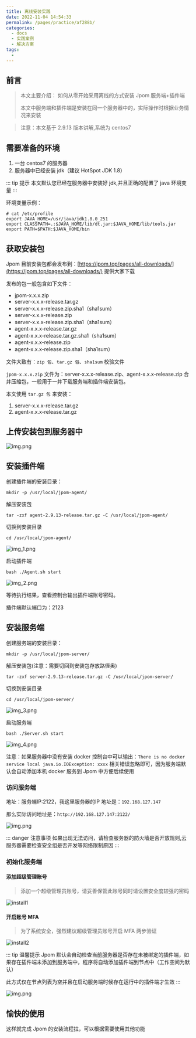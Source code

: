 ```yaml
---
title: 离线安装实践
date: 2022-11-04 14:54:33
permalink: /pages/practice/af288b/
categories:
  - docs
  - 实践案例
  - 解决方案
tags:
  - 
---
```


## 前言

> 本文主要介绍：
> 如何从零开始采用离线的方式安装 Jpom 服务端+插件端
>
> 本文中服务端和插件端是安装在同一个服务器中的，实际操作时根据业务情况来安装

> 注意：本文基于 2.9.13 版本讲解,系统为 centos7


## 需要准备的环境

1. 一台 centos7 的服务器
2. 服务器中已经安装 jdk（建议 HotSpot JDK 1.8）

::: tip 提示
本文默认您已经在服务器中安装好 jdk,并且正确的配置了 java 环境变量
:::

环境变量示例：

```shell
# cat /etc/profile
export JAVA_HOME=/usr/java/jdk1.8.0_251
export CLASSPATH=.:$JAVA_HOME/lib/dt.jar:$JAVA_HOME/lib/tools.jar
export PATH=$PATH:$JAVA_HOME/bin
```


## 获取安装包

Jpom 目前安装包都会发布到：[https://jpom.top/pages/all-downloads/](https://jpom.top/pages/all-downloads/) 提供大家下载

发布的包一般包含如下文件：

- jpom-x.x.x.zip
- server-x.x.x-release.tar.gz 
- server-x.x.x-release.zip.sha1（sha1sum）
- server-x.x.x-release.zip 
- server-x.x.x-release.zip.sha1（sha1sum）
- agent-x.x.x-release.tar.gz 
- agent-x.x.x-release.tar.gz.sha1（sha1sum）
- agent-x.x.x-release.zip 
- agent-x.x.x-release.zip.sha1（sha1sum）


文件大致有：`zip 包`、`tar.gz 包`、`sha1sum` 校验文件

`jpom-x.x.x.zip` 文件为：server-x.x.x-release.zip、agent-x.x.x-release.zip 合并压缩包，一般用于一并下载服务端和插件端安装包。

本文使用 `tar.gz 包` 来安装：

1. server-x.x.x-release.tar.gz
2. agent-x.x.x-release.tar.gz 

## 上传安装包到服务器中

![img.png](/images/tutorial/install/offince/img.png)

## 安装插件端

创建插件端的安装目录：

```shell
mkdir -p /usr/local/jpom-agent/
```

解压安装包

```shell
tar -zxf agent-2.9.13-release.tar.gz -C /usr/local/jpom-agent/
```

切换到安装目录

```shell
cd /usr/local/jpom-agent/
```

![img_1.png](/images/tutorial/install/offince/img_1.png)

启动插件端

```shell
bash ./Agent.sh start
```

![img_2.png](/images/tutorial/install/offince/img_2.png)

等待执行结果，查看控制台输出插件端账号密码。

插件端默认端口为：2123

## 安装服务端

创建服务端的安装目录：

```shell
mkdir -p /usr/local/jpom-server/
```

解压安装包(注意：需要切回到安装包存放路径奥)

```shell
tar -zxf server-2.9.13-release.tar.gz -C /usr/local/jpom-server/
```

切换到安装目录

```shell
cd /usr/local/jpom-server/
```

![img_3.png](/images/tutorial/install/offince/img_3.png)

启动服务端

```shell
bash ./Server.sh start
```

![img_4.png](/images/tutorial/install/offince/img_4.png)

注意：如果服务器中没有安装 docker 控制台中可以输出：`There is no docker service local java.io.IOException: xxxx` 相关错误忽略即可，因为服务端默认会自动添加本机 docker 服务到 Jpom 中方便后续使用


### 访问服务端

地址：服务端IP:2122，我这里服务器的IP 地址是：`192.168.127.147`

那么实际访问地址是：`http://192.168.127.147:2122/`

![img.png](/images/tutorial/install/use-docker/img.png)

::: danger 注意事项
如果出现无法访问，请检查服务器的防火墙是否开放规则,云服务器需要检查安全组是否开发等网络限制原因
:::

### 初始化服务端


#### 添加超级管理账号

> 添加一个超级管理员账号，请妥善保管此账号同时请设置安全度较强的密码

![install1](/images/tutorial/project_dsl_java/inits1.png)

#### 开启账号 MFA

> 为了系统安全，强烈建议超级管理员账号开启 MFA 两步验证
>
![install2](/images/tutorial/project_dsl_java/inits2.png)


::: tip 温馨提示
Jpom 默认会自动检查当前服务器是否存在未被绑定的插件端，如果存在插件端未添加到服务端中，程序将自动添加插件端到节点中（工作空间为默认）

此方式仅在节点列表为空并且在启动服务端时候存在运行中的插件端才生效
:::


![img.png](/images/tutorial/install/offince/img6.png)


## 愉快的使用

这样就完成 Jpom 的安装流程拉，可以根据需要使用其他功能